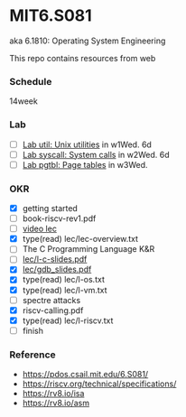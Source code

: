 # MIT6.S081
aka 6.1810: Operating System Engineering

This repo contains resources from web

### Schedule

14week

### Lab
 - [ ] [Lab util: Unix utilities](https://pdos.csail.mit.edu/6.S081/2020/labs/util.html) in w1Wed. 6d
 - [ ] [Lab syscall: System calls](https://pdos.csail.mit.edu/6.S081/2020/labs/syscall.html) in w2Wed. 6d
 - [ ] [Lab pgtbl: Page tables](https://pdos.csail.mit.edu/6.S081/2020/labs/pgtbl.html) in w3Wed.

### OKR
 - [x] getting started
 - [ ] book-riscv-rev1.pdf
 - [ ] [video lec](https://www.youtube.com/watch?v=XNiaUaS6vpI&list=PLTsf9UeqkReZHXWY9yJvTwLJWYYPcKEqK)
 - [x] type(read) lec/lec-overview.txt
 - [ ] The C Programming Language K&R
 - [ ] [lec/l-c-slides.pdf](lec/l-c-slides.pdf)
 - [x] [lec/gdb_slides.pdf](lec/gdb_slides.pdf)
 - [x] type(read) lec/l-os.txt
 - [x] type(read) lec/l-vm.txt
 - [ ] spectre attacks
 - [x] riscv-calling.pdf
 - [x] type(read) lec/l-riscv.txt
 - [ ] finish

### Reference

 - https://pdos.csail.mit.edu/6.S081/
 - https://riscv.org/technical/specifications/
 - https://rv8.io/isa
 - https://rv8.io/asm